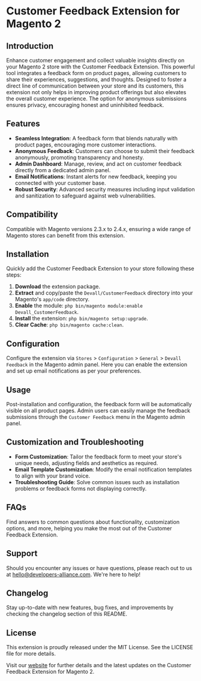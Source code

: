 # Customer Feedback Extension for Magento 2

## Introduction
Enhance customer engagement and collect valuable insights directly on your Magento 2 store with the Customer Feedback Extension. This powerful tool integrates a feedback form on product pages, allowing customers to share their experiences, suggestions, and thoughts. Designed to foster a direct line of communication between your store and its customers, this extension not only helps in improving product offerings but also elevates the overall customer experience. The option for anonymous submissions ensures privacy, encouraging honest and uninhibited feedback.

## Features
- **Seamless Integration**: A feedback form that blends naturally with product pages, encouraging more customer interactions.
- **Anonymous Feedback**: Customers can choose to submit their feedback anonymously, promoting transparency and honesty.
- **Admin Dashboard**: Manage, review, and act on customer feedback directly from a dedicated admin panel.
- **Email Notifications**: Instant alerts for new feedback, keeping you connected with your customer base.
- **Robust Security**: Advanced security measures including input validation and sanitization to safeguard against web vulnerabilities.

## Compatibility
Compatible with Magento versions 2.3.x to 2.4.x, ensuring a wide range of Magento stores can benefit from this extension.

## Installation
Quickly add the Customer Feedback Extension to your store following these steps:
1. **Download** the extension package.
2. **Extract** and copy/paste the `Devall/CustomerFeedback` directory into your Magento's `app/code` directory.
3. **Enable** the module: `php bin/magento module:enable Devall_CustomerFeedback`.
4. **Install** the extension: `php bin/magento setup:upgrade`.
5. **Clear Cache**: `php bin/magento cache:clean`.

## Configuration
Configure the extension via `Stores` > `Configuration` > `General` > `Devall Feedback` in the Magento admin panel. Here you can enable the extension and set up email notifications as per your preferences.

## Usage
Post-installation and configuration, the feedback form will be automatically visible on all product pages. Admin users can easily manage the feedback submissions through the `Customer Feedback` menu in the Magento admin panel.

## Customization and Troubleshooting
- **Form Customization**: Tailor the feedback form to meet your store's unique needs, adjusting fields and aesthetics as required.
- **Email Template Customization**: Modify the email notification templates to align with your brand voice.
- **Troubleshooting Guide**: Solve common issues such as installation problems or feedback forms not displaying correctly.

## FAQs
Find answers to common questions about functionality, customization options, and more, helping you make the most out of the Customer Feedback Extension.

## Support
Should you encounter any issues or have questions, please reach out to us at hello@developers-alliance.com. We're here to help!

## Changelog
Stay up-to-date with new features, bug fixes, and improvements by checking the changelog section of this README.

## License
This extension is proudly released under the MIT License. See the LICENSE file for more details.

Visit our [website](https://developers-alliance.com) for further details and the latest updates on the Customer Feedback Extension for Magento 2.
